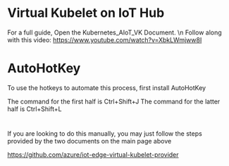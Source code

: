 # Virtual Kubelet on IoT Hub 

For a full guide, Open the Kubernetes_AIoT_VK Document. \n
Follow along with this video: https://www.youtube.com/watch?v=XbkLWmjww8I

# AutoHotKey
To use the hotkeys to automate this process, first install AutoHotKey

The command for the first half is Ctrl+Shift+J
The command for the latter half is Ctrl+Shift+L

#

If you are looking to do this manually, you may just follow the steps provided by the two documents on the main page above

https://github.com/azure/iot-edge-virtual-kubelet-provider
